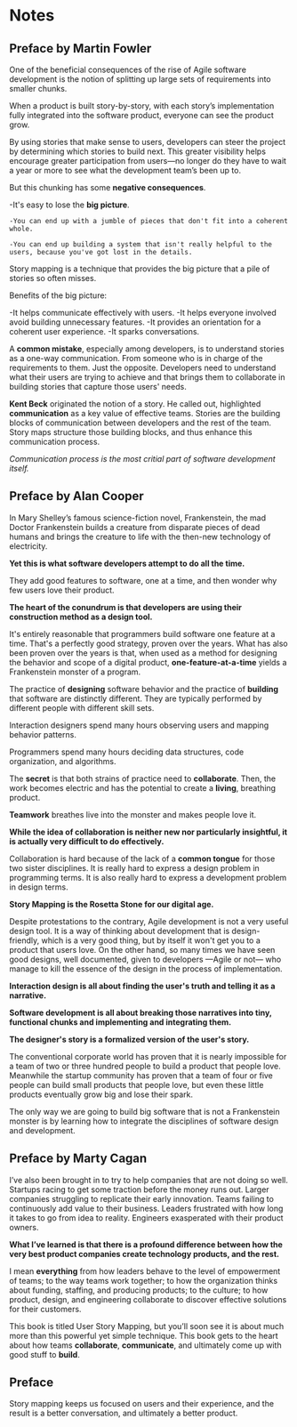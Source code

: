 # Notes

## Preface by Martin Fowler

One of the beneficial consequences of the rise of Agile software development is the notion of splitting up large sets of requirements into smaller chunks.

When a product is built story-by-story, with each story’s implementation fully integrated into the software product, everyone can see the product grow.

By using stories that make sense to users, developers can steer the project by determining which stories to build next. This greater visibility helps encourage greater participation from users—no longer do they have to wait a year or more to see what the development team’s been up to.

But this chunking has some **negative consequences**.

-It's easy to lose the **big picture**.

    -You can end up with a jumble of pieces that don't fit into a coherent whole.

    -You can end up building a system that isn't really helpful to the users, because you've got lost in the details.

Story mapping is a technique that provides the big picture that a pile of stories so often misses.

Benefits of the big picture:

-It helps communicate effectively with users.
-It helps everyone involved avoid building unnecessary features.
-It provides an orientation for a coherent user experience.
-It sparks conversations.

A **common mistake**, especially among developers, is to understand stories as a one-way communication. From someone who is in charge of the requirements to them. Just the opposite. Developers need to understand what their users are trying to achieve and that brings them to collaborate in building stories that capture those users' needs.

**Kent Beck** originated the notion of a story. He called out, highlighted **communication** as a key value of effective teams. Stories are the building blocks of communication between developers and the rest of the team. Story maps structure those building blocks, and thus enhance this communication process.

_Communication process is the most critial part of software development itself._

## Preface by Alan Cooper

In Mary Shelley’s famous science-fiction novel, Frankenstein, the mad Doctor Frankenstein builds a creature from disparate pieces of dead humans and brings the creature to life with the then-new technology of electricity.

**Yet this is what software developers attempt to do all the time.**

They add good features to software, one at a time, and then wonder why few users love their product.

**The heart of the conundrum is that developers are using their construction method as a design tool.**

It's entirely reasonable that programmers build software one feature at a time. That's a perfectly good strategy, proven over the years. What has also been proven over the years is that, when used as a method for designing the behavior and scope of a digital product, **one-feature-at-a-time** yields a Frankenstein monster of a program.

The practice of **designing** software behavior and the practice of **building** that software are distinctly different. They are typically performed by different people with different skill sets.

Interaction designers spend many hours observing users and mapping behavior patterns.

Programmers spend many hours deciding data structures, code organization, and algorithms.

The **secret** is that both strains of practice need to **collaborate**. Then, the work becomes electric and has the potential to create a **living**, breathing product.

**Teamwork** breathes live into the monster and makes people love it.

**While the idea of collaboration is neither new nor particularly insightful, it is actually very difficult to do effectively.**

Collaboration is hard because of the lack of a **common tongue** for those two sister disciplines. It is really hard to express a design problem in programming terms. It is also really hard to express a development problem in design terms.

**Story Mapping is the Rosetta Stone for our digital age.**

Despite protestations to the contrary, Agile development is not a very useful design tool. It is a way of thinking about development that is design-friendly, which is a very good thing, but by itself it won't get you to a product that users love. On the other hand, so many times we have seen good designs, well documented, given to developers —Agile or not— who manage to kill the essence of the design in the process of implementation.

**Interaction design is all about finding the user's truth and telling it as a narrative.**

**Software development is all about breaking those narratives into tiny, functional chunks and implementing and integrating them.**

**The designer's story is a formalized version of the user's story.**

The conventional corporate world has proven that it is nearly impossible for a team of two or three hundred people to build a product that people love. Meanwhile the startup community has proven that a team of four or five people can build small products that people love, but even these little products eventually grow big and lose their spark.

The only way we are going to build big software that is not a Frankenstein monster is by learning how to integrate the disciplines of software design and development.

## Preface by Marty Cagan

I’ve also been brought in to try to help companies that are not doing so well. Startups racing to get some traction before the money runs out. Larger companies struggling to replicate their early innovation. Teams failing to continuously add value to their business. Leaders frustrated with how long it takes to go from idea to reality. Engineers exasperated with their product owners.

**What I’ve learned is that there is a profound difference between how the very best product companies create technology products, and the rest.**

I mean **everything** from how leaders behave to the level of empowerment of teams; to the way teams work together; to how the organization thinks about funding, staffing, and producing products; to the culture; to how product, design, and engineering collaborate to discover effective solutions for their customers.

This book is titled User Story Mapping, but you’ll soon see it is about much more than this powerful yet simple technique. This book gets to the heart about how teams **collaborate**, **communicate**, and ultimately come up with good stuff to **build**.

## Preface

Story mapping keeps us focused on users and their experience, and the result is a better conversation, and ultimately a better product.